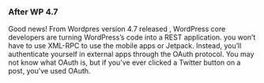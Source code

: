 

### After WP 4.7
Good news! From Wordpres version 4.7 released , WordPress core developers are turning WordPress’s code into a REST application. you won’t have to use XML-RPC to use the mobile apps or Jetpack.
Instead, you’ll authenticate yourself in external apps through the OAuth protocol. You may not know what OAuth is, but if you’ve ever clicked a Twitter button on a post, you’ve used OAuth.